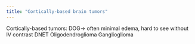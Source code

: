 ```yaml
---
title: "Cortically-based brain tumors"
---
```

Cortically-based tumors: DOG&#8594; often minimal edema, hard to see without IV contrast
DNET
Oligodendroglioma
Ganglioglioma


